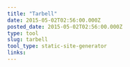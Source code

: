 ```yaml
---
title: "Tarbell"
date: 2015-05-02T02:56:00.000Z
posted_date: 2015-05-02T02:56:00.000Z
type: tool
slug: tarbell
tool_type: static-site-generator
links:
---
```






